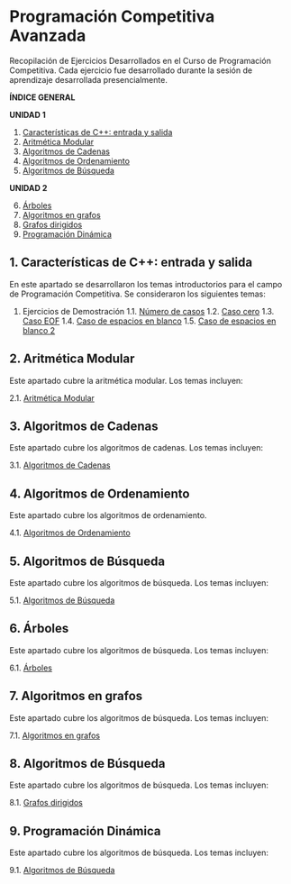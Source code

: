 # Programación Competitiva Avanzada

Recopilación de Ejercicios Desarrollados en el Curso de Programación Competitiva. Cada ejercicio fue desarrollado durante la sesión de aprendizaje desarrollada presencialmente.

**ÍNDICE GENERAL**

**UNIDAD 1**

1. [Características de C++: entrada y salida](#session1)
2. [Aritmética Modular](#session2)
3. [Algoritmos de Cadenas](#session3)
4. [Algoritmos de Ordenamiento](#session4)
5. [Algoritmos de Búsqueda](#session5)

**UNIDAD 2**

6. [Árboles](#session6)
7. [Algoritmos en grafos](#session7)
8. [Grafos dirigidos](#session8)
9. [Programación Dinámica](#session9)

## 1. Características de C++: entrada y salida<a name="session1"></a>

En este apartado se desarrollaron los temas introductorios para el campo de Programación Competitiva. Se consideraron los siguientes temas:

1. Ejercicios de Demostración
   1.1. [Número de casos](Ch01_IOTypes/1.Num_cases.cpp)
   1.2. [Caso cero](Ch01_IOTypes/2.Zero_case.cpp)
   1.3. [Caso EOF](Ch01_IOTypes/3.EOF_case.cpp)
   1.4. [Caso de espacios en blanco](Ch01_IOTypes/4.Blank_case.cpp)
   1.5. [Caso de espacios en blanco 2](Ch01_IOTypes/5.Blank_case_2.cpp)

## 2. Aritmética Modular<a name="session2"></a>

Este apartado cubre la aritmética modular. Los temas incluyen:

2.1. [Aritmética Modular](CH02_ModularArithmetic/)

## 3. Algoritmos de Cadenas<a name="session3"></a>

Este apartado cubre los algoritmos de cadenas. Los temas incluyen:

3.1. [Algoritmos de Cadenas](Ch03_StringsAlgorithms/)

## 4. Algoritmos de Ordenamiento<a name="session4"></a>

Este apartado cubre los algoritmos de ordenamiento.

4.1. [Algoritmos de Ordenamiento](CH04_SortingAlgorithms)

## 5. Algoritmos de Búsqueda<a name="session5"></a>

Este apartado cubre los algoritmos de búsqueda. Los temas incluyen:

5.1. [Algoritmos de Búsqueda](CH05_Searching)

## 6. Árboles<a name="session6"></a>

Este apartado cubre los algoritmos de búsqueda. Los temas incluyen:

6.1. [Árboles](S06_Arboles)

## 7. Algoritmos en grafos<a name="session7"></a>

Este apartado cubre los algoritmos de búsqueda. Los temas incluyen:

7.1. [Algoritmos en grafos](S07_Algoritmos_en_grafos)

## 8. Algoritmos de Búsqueda<a name="session8"></a>

Este apartado cubre los algoritmos de búsqueda. Los temas incluyen:

8.1. [Grafos dirigidos](S08_Grafos_Dirigidos)

## 9. Programación Dinámica<a name="session9"></a>

Este apartado cubre los algoritmos de búsqueda. Los temas incluyen:

9.1. [Algoritmos de Búsqueda](S09_Programacion_Dinamica)
